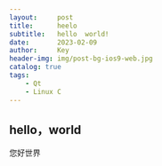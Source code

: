 ```yaml
---
layout:     post
title:      heelo
subtitle:   hello  world!
date:       2023-02-09
author:     Key
header-img: img/post-bg-ios9-web.jpg
catalog: true
tags:
    - Qt
    - Linux C
---
```


## hello，world

您好世界